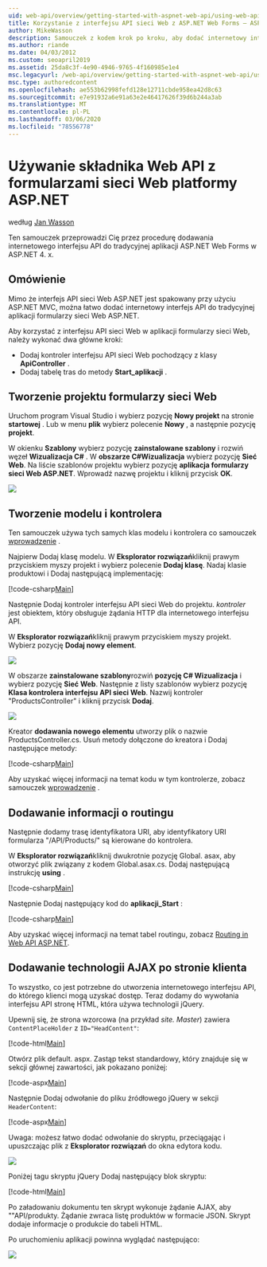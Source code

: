 ```yaml
---
uid: web-api/overview/getting-started-with-aspnet-web-api/using-web-api-with-aspnet-web-forms
title: Korzystanie z interfejsu API sieci Web z ASP.NET Web Forms — ASP.NET 4. x
author: MikeWasson
description: Samouczek z kodem krok po kroku, aby dodać internetowy interfejs API do aplikacji ASP.NET Forms dla ASP.NET 4. x
ms.author: riande
ms.date: 04/03/2012
ms.custom: seoapril2019
ms.assetid: 25da8c3f-4e90-4946-9765-4f160985e1e4
msc.legacyurl: /web-api/overview/getting-started-with-aspnet-web-api/using-web-api-with-aspnet-web-forms
msc.type: authoredcontent
ms.openlocfilehash: ae553b62998fefd128e12711cbde958ea42d8c63
ms.sourcegitcommit: e7e91932a6e91a63e2e46417626f39d6b244a3ab
ms.translationtype: MT
ms.contentlocale: pl-PL
ms.lasthandoff: 03/06/2020
ms.locfileid: "78556778"
---
```

# <a name="using-web-api-with-aspnet-web-forms"></a>Używanie składnika Web API z formularzami sieci Web platformy ASP.NET

według [Jan Wasson](https://github.com/MikeWasson)

Ten samouczek przeprowadzi Cię przez procedurę dodawania internetowego interfejsu API do tradycyjnej aplikacji ASP.NET Web Forms w ASP.NET 4. x. 

## <a name="overview"></a>Omówienie

Mimo że interfejs API sieci Web ASP.NET jest spakowany przy użyciu ASP.NET MVC, można łatwo dodać internetowy interfejs API do tradycyjnej aplikacji formularzy sieci Web ASP.NET.

Aby korzystać z interfejsu API sieci Web w aplikacji formularzy sieci Web, należy wykonać dwa główne kroki:

- Dodaj kontroler interfejsu API sieci Web pochodzący z klasy **ApiController** .
- Dodaj tabelę tras do metody **Start\_aplikacji** .

## <a name="create-a-web-forms-project"></a>Tworzenie projektu formularzy sieci Web

Uruchom program Visual Studio i wybierz pozycję **Nowy projekt** na stronie **startowej** . Lub w menu **plik** wybierz polecenie **Nowy** , a następnie pozycję **projekt**.

W okienku **Szablony** wybierz pozycję **zainstalowane szablony** i rozwiń węzeł **Wizualizacja C#**  . W **obszarze C#Wizualizacja** wybierz pozycję **Sieć Web**. Na liście szablonów projektu wybierz pozycję **aplikacja formularzy sieci Web ASP.NET**. Wprowadź nazwę projektu i kliknij przycisk **OK**.

![](using-web-api-with-aspnet-web-forms/_static/image1.png)

## <a name="create-the-model-and-controller"></a>Tworzenie modelu i kontrolera

Ten samouczek używa tych samych klas modelu i kontrolera co samouczek [wprowadzenie](tutorial-your-first-web-api.md) .

Najpierw Dodaj klasę modelu. W **Eksplorator rozwiązań**kliknij prawym przyciskiem myszy projekt i wybierz polecenie **Dodaj klasę**. Nadaj klasie produktowi i Dodaj następującą implementację:

[!code-csharp[Main](using-web-api-with-aspnet-web-forms/samples/sample1.cs)]

Następnie Dodaj kontroler interfejsu API sieci Web do projektu. *kontroler* jest obiektem, który obsługuje żądania HTTP dla internetowego interfejsu API.

W **Eksplorator rozwiązań**kliknij prawym przyciskiem myszy projekt. Wybierz pozycję **Dodaj nowy element**.

![](using-web-api-with-aspnet-web-forms/_static/image2.png)

W obszarze **zainstalowane szablony**rozwiń **pozycję C# Wizualizacja** i wybierz pozycję **Sieć Web**. Następnie z listy szablonów wybierz pozycję **Klasa kontrolera interfejsu API sieci Web**. Nazwij kontroler "ProductsController" i kliknij przycisk **Dodaj**.

![](using-web-api-with-aspnet-web-forms/_static/image3.png)

Kreator **dodawania nowego elementu** utworzy plik o nazwie ProductsController.cs. Usuń metody dołączone do kreatora i Dodaj następujące metody:

[!code-csharp[Main](using-web-api-with-aspnet-web-forms/samples/sample2.cs)]

Aby uzyskać więcej informacji na temat kodu w tym kontrolerze, zobacz samouczek [wprowadzenie](tutorial-your-first-web-api.md) .

## <a name="add-routing-information"></a>Dodawanie informacji o routingu

Następnie dodamy trasę identyfikatora URI, aby identyfikatory URI formularza &quot;/API/Products/&quot; są kierowane do kontrolera.

W **Eksplorator rozwiązań**kliknij dwukrotnie pozycję Global. asax, aby otworzyć plik związany z kodem Global.asax.cs. Dodaj następującą instrukcję **using** .

[!code-csharp[Main](using-web-api-with-aspnet-web-forms/samples/sample3.cs)]

Następnie Dodaj następujący kod do **aplikacji\_Start** :

[!code-csharp[Main](using-web-api-with-aspnet-web-forms/samples/sample4.cs)]

Aby uzyskać więcej informacji na temat tabel routingu, zobacz [Routing in Web API ASP.NET](../web-api-routing-and-actions/routing-in-aspnet-web-api.md).

## <a name="add-client-side-ajax"></a>Dodawanie technologii AJAX po stronie klienta

To wszystko, co jest potrzebne do utworzenia internetowego interfejsu API, do którego klienci mogą uzyskać dostęp. Teraz dodamy do wywołania interfejsu API stronę HTML, która używa technologii jQuery.

Upewnij się, że strona wzorcowa (na przykład *site. Master*) zawiera `ContentPlaceHolder` z `ID="HeadContent"`:

[!code-html[Main](using-web-api-with-aspnet-web-forms/samples/sample8.html)]

Otwórz plik default. aspx. Zastąp tekst standardowy, który znajduje się w sekcji głównej zawartości, jak pokazano poniżej:

[!code-aspx[Main](using-web-api-with-aspnet-web-forms/samples/sample5.aspx)]

Następnie Dodaj odwołanie do pliku źródłowego jQuery w sekcji `HeaderContent`:

[!code-aspx[Main](using-web-api-with-aspnet-web-forms/samples/sample6.aspx?highlight=2)]

Uwaga: możesz łatwo dodać odwołanie do skryptu, przeciągając i upuszczając plik z **Eksplorator rozwiązań** do okna edytora kodu.

![](using-web-api-with-aspnet-web-forms/_static/image4.png)

Poniżej tagu skryptu jQuery Dodaj następujący blok skryptu:

[!code-html[Main](using-web-api-with-aspnet-web-forms/samples/sample7.html)]

Po załadowaniu dokumentu ten skrypt wykonuje żądanie AJAX, aby &quot;&quot;API/produkty. Żądanie zwraca listę produktów w formacie JSON. Skrypt dodaje informacje o produkcie do tabeli HTML.

Po uruchomieniu aplikacji powinna wyglądać następująco:

![](using-web-api-with-aspnet-web-forms/_static/image5.png)
